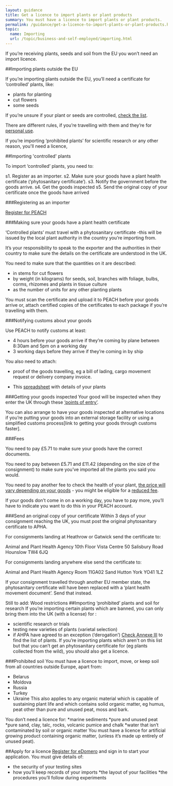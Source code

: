 ```yaml
---
layout: guidance
title: Get a licence to import plants or plant products
summary: You must have a licence to import plants or plant products.
permalink: /guidance/get-a-licence-to-import-plants-or-plant-products.html
topic:
  name: Importing
  url: /topic/business-and-self-employed/importing.html
---
```


If you’re receiving plants, seeds and soil from the EU you won’t need an import licence.

##Importing plants outside the EU

If you’re importing plants outside the EU, you’ll need a certificate for ‘controlled’ plants, like:

* plants for planting
* cut flowers
* some seeds 

If you’re unsure if your plant or seeds are controlled, [check the list](https://www.gov.uk/government/uploads/system/uploads/attachment_data/file/429934/plant-imports-categories.pdf). 

There are different rules, if you’re travelling with them and they’re for [personal use](https://www.gov.uk/bringing-food-animals-plants-into-uk/pets-and-other-animals).

If you’re importing ‘prohibited plants’ for scientific research or any other reason, you'll need a licence,

##Importing 'controlled' plants

To import ‘controlled’ plants, you need to:

s1. Register as an importer.
s2. Make sure your goods have a plant health certificate (‘phytosanitary certificate’). 
s3. Notify the government before the goods arrive.
s4. Get the goods inspected
s5. Send the original copy of your certificate once the goods have arrived

###Registering as an importer

[Register for PEACH](http://ehmipeach.defra.gov.uk/Default.aspx?Module=Register)

###Making sure your goods have a plant health certificate

‘Controlled plants’ must travel with a phytosanitary certificate -this will be issued by the local plant authority in the country you’re importing from.

It’s your responsibility to speak to the exporter and the authorities in their country to make sure the details on the certificate are understood in the UK.

You need to make sure that the quantities on it are described:

* in stems for cut flowers
* by weight (in kilograms) for seeds, soil, branches with foliage, bulbs, corms, rhizomes and plants in tissue culture
* as the number of units for any other planting plants

You must scan the certificate and upload it to PEACH before your goods arrive or, attach certified copies of the certificates to each package if you’re travelling with them.

###Notifying customs about your goods

Use PEACH to notify customs at least:

* 4 hours before your goods arrive if they’re coming by plane between 8:30am and 5pm on a working day
* 3 working days before they arrive if they’re coming in by ship

You also need to attach:

* proof of the goods travelling, eg a bill of lading, cargo movement request or delivery company invoice.

* This [spreadsheet](https://www.gov.uk/government/publications/importing-plant-material-record-of-details) with details of your plants

###Getting your goods inspected
Your good will be inspected when they enter the UK through these [‘points of entry’](https://www.gov.uk/government/uploads/system/uploads/attachment_data/file/479079/plant-imports-points-of-entry.pdf).

You can also arrange to have your goods inspected at alternative locations if you’re putting your goods into an external storage facility or using a simplified customs process[link to getting your goods through customs faster].

###Fees

You need to pay £5.71 to make sure your goods have the correct documents.

You need to pay between £5.71 and £11.42 (depending on the size of the consignment) to make sure you’ve imported all the plants you said you would. 

You need to pay another fee to check the health of your plant, [the price will vary depending on your goods](http://www.legislation.gov.uk/uksi/2014/601/schedule/1/made) - you might be eligible for a [reduced fee](http://www.legislation.gov.uk/uksi/2015/1996/regulation/4/made).

If your goods don’t come in on a working day, you have to pay more, you’ll have to indicate you want to do this in your PEACH account.

###Send an original copy of your certificate
Within 3 days of your consignment reaching the UK, you must post the original phytosanitary certificate to APHA.

For consignments landing at Heathrow or Gatwick send the certificate to:

Animal and Plant Health Agency 
10th Floor 
Vista Centre 
50 Salisbury Road 
Hounslow 
TW4 6JQ 

For consignments landing anywhere else send the certificate to:

Animal and Plant Health Agency 
Room 11GA02 
Sand Hutton 
York 
YO41 1LZ

If your consignment travelled through another EU member state, the phytosanitary certificate will have been replaced with a ‘plant health movement document’. Send that instead.

Still to add:
Wood restrictions
##Importing ‘prohibited’ plants and soil for research
If you’re importing certain plants which are banned, you can only bring them into the UK (with a license) for :
* scientific research or trials
* testing new varieties of plants (varietal selection)
* if AHPA have agreed to an exception (‘derogation’)
[Check Annexe III](http://eur-lex.europa.eu/LexUriServ/LexUriServ.do?uri=OJ:L:2000:169:0001:0112:EN:PDF) to find the list of plants.
If you’re importing plants which aren't on this list but that you can’t get an phytosanitary certificate for (eg plants collected from the wild), you should also get a licence.

###Prohibited soil
You must have a licence to import, move, or keep soil from all countries outside Europe, apart from:
* Belarus
* Moldova
* Russia
* Turkey
* Ukraine
This also applies to any organic material which is capable of sustaining plant life and which contains solid organic matter, eg humus, peat other than pure and unused peat, moss and bark.

You don’t need a licence for:
*marine sediments
*pure and unused peat
*pure sand, clay, talc, rocks, volcanic pumice and chalk
*water that isn’t contaminated by soil or organic matter
You must have a licence for artificial growing product containing organic matter, (unless it’s made up entirely of unused peat).

##Apply for a licence
[Register for eDomero](https://signon.defra.gov.uk/Login.aspx) and sign in to start your application.
You must give details of: 
* the security of your testing sites
* how you’ll keep records of your imports
*the layout of your facilities
*the procedures you’ll follow during experiments











